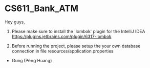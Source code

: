 # CS611_Bank_ATM

Hey guys,

1. Please make sure to install the 'lombok' plugin for the IntelliJ IDEA 
https://plugins.jetbrains.com/plugin/6317-lombok

2. Before running the project, please setup the your own database connection in file resources/application.properties

- Gung (Peng Huang)

